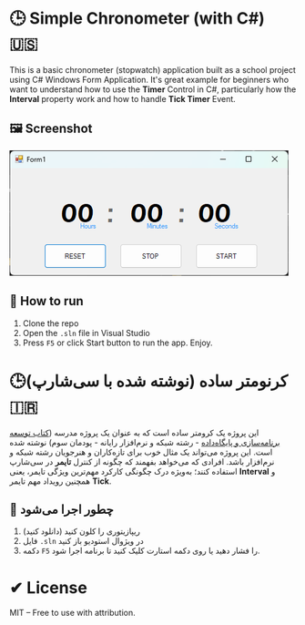 # 🕒 Simple Chronometer (with C#) 🇺🇸 
This is a basic chronometer (stopwatch) application built as a school project using C# Windows Form Application.
It's great example for beginners who want to understand how to use the **Timer** Control in C#, particularly how the **Interval** property work and how to handle **Tick Timer** Event. 

## 🖼️ Screenshot

![screensh1](assets/1.png)

## 🤔 How to run

 1. Clone the repo
 2.  Open the ``.sln`` file in Visual Studio
 3. Press ``F5`` or click Start button to run the app. Enjoy.


# 🕒کرنومتر ساده (نوشته شده با سی‌شارپ) 🇮🇷
 این پروژه یک کرومتر ساده است که به عنوان یک پروژه مدرسه ([کتاب توسعه‌ برنامه‌سازی و پایگاه‌داده](http://chap.sch.ir/books/13352) - رشته‌ شبکه و نرم‌افزار رایانه - پودمان سوم) نوشته شده است.
 این پروژه می‌تواند یک مثال خوب برای تازه‌کاران و هنرجویان رشته شبکه و نرم‌افزار باشد. افرادی که می‌خواهد بفهمند که چگونه از کنترل **تایمر** در سی‌شارپ استفاده کنند؛ به‌ویژه درک چگونگی کارکرد مهم‌ترین ویژگی تایمر، یعنی **Interval** و همچنین رویداد مهم تایمر **Tick**.
 
 ## 🤔 چطور اجرا می‌شود
 1. ریپازیتوری را کلون کنید (دانلود کنید)
 2.  فایل ``.sln`` در ویژوال استودیو باز کنید
 3. دکمه ``F5`` را فشار دهید یا روی دکمه استارت کلیک کنید تا برنامه اجرا شود.
# ✔ License
MIT – Free to use with attribution.
